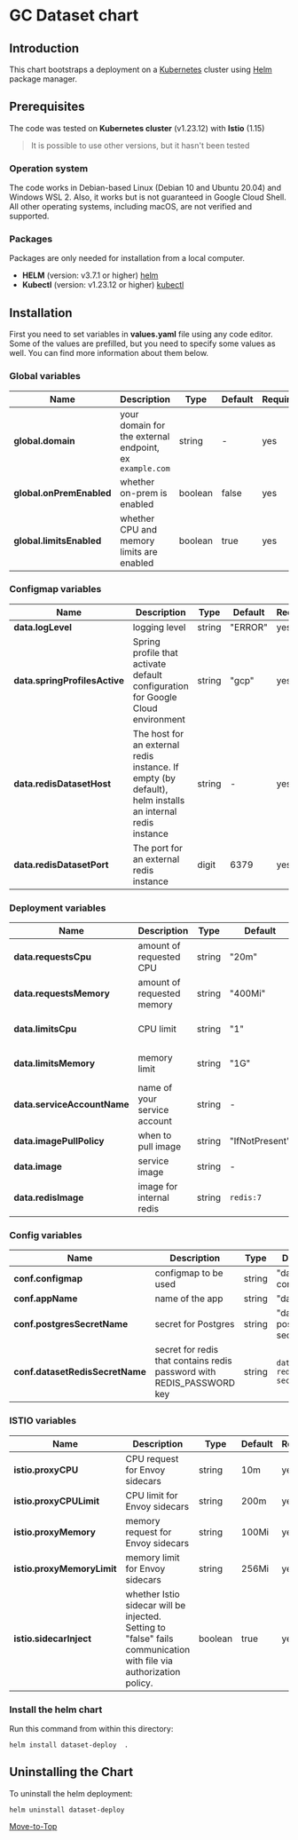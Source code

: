 <!--- Deploy -->

# GC Dataset chart

## Introduction

This chart bootstraps a deployment on a [Kubernetes](https://kubernetes.io) cluster using [Helm](https://helm.sh) package manager.

## Prerequisites

The code was tested on **Kubernetes cluster** (v1.23.12) with **Istio** (1.15)
> It is possible to use other versions, but it hasn't been tested

### Operation system

The code works in Debian-based Linux (Debian 10 and Ubuntu 20.04) and Windows WSL 2. Also, it works but is not guaranteed in Google Cloud Shell. All other operating systems, including macOS, are not verified and supported.

### Packages

Packages are only needed for installation from a local computer.

* **HELM** (version: v3.7.1 or higher) [helm](https://helm.sh/docs/intro/install/)
* **Kubectl** (version: v1.23.12 or higher) [kubectl](https://kubernetes.io/docs/tasks/tools/#kubectl)

## Installation

First you need to set variables in **values.yaml** file using any code editor. Some of the values are prefilled, but you need to specify some values as well. You can find more information about them below.

### Global variables

| Name | Description | Type | Default |Required |
|------|-------------|------|---------|---------|
**global.domain** | your domain for the external endpoint, ex `example.com` | string | - | yes
**global.onPremEnabled** | whether on-prem is enabled | boolean | false | yes
**global.limitsEnabled** | whether CPU and memory limits are enabled | boolean | true | yes

### Configmap variables

| Name | Description | Type | Default | Required |
|------|-------------|------|---------|---------|
**data.logLevel** | logging level | string | "ERROR" | yes
**data.springProfilesActive** | Spring profile that activate default configuration for Google Cloud environment | string | "gcp" | yes
**data.redisDatasetHost** | The host for an external redis instance. If empty (by default), helm installs an internal redis instance | string | - | yes
**data.redisDatasetPort** | The port for an external redis instance | digit | 6379 | yes

### Deployment variables

| Name | Description | Type | Default | Required |
|------|-------------|------|---------|---------|
**data.requestsCpu** | amount of requested CPU | string | "20m" | yes
**data.requestsMemory** | amount of requested memory| string | "400Mi" | yes
**data.limitsCpu** | CPU limit | string | "1" | only if `global.limitsEnabled` is true
**data.limitsMemory** | memory limit | string | "1G" | only if `global.limitsEnabled` is true
**data.serviceAccountName** | name of your service account | string | - | yes
**data.imagePullPolicy** | when to pull image | string | "IfNotPresent" | yes
**data.image** | service image | string | - | yes
**data.redisImage** | image for internal redis | string | `redis:7` | yes

### Config variables

| Name | Description | Type | Default | Required |
|------|-------------|------|---------|---------|
**conf.configmap** | configmap to be used | string | "dataset-config" | yes
**conf.appName** | name of the app | string | "dataset" | yes
**conf.postgresSecretName** | secret for Postgres | string | "dataset-postgres-secret" | yes
**conf.datasetRedisSecretName** | secret for redis that contains redis password with REDIS_PASSWORD key | string | `dataset-redis-secret` | yes

### ISTIO variables

| Name | Description | Type | Default |Required |
|------|-------------|------|---------|---------|
**istio.proxyCPU** | CPU request for Envoy sidecars | string | 10m | yes
**istio.proxyCPULimit** | CPU limit for Envoy sidecars | string | 200m | yes
**istio.proxyMemory** | memory request for Envoy sidecars | string | 100Mi | yes
**istio.proxyMemoryLimit** | memory limit for Envoy sidecars | string | 256Mi | yes
**istio.sidecarInject** | whether Istio sidecar will be injected. Setting to "false" fails communication with file via authorization policy. | boolean | true | yes

### Install the helm chart

Run this command from within this directory:

```console
helm install dataset-deploy  .
```

## Uninstalling the Chart

To uninstall the helm deployment:

```console
helm uninstall dataset-deploy
```

[Move-to-Top](#introduction)
